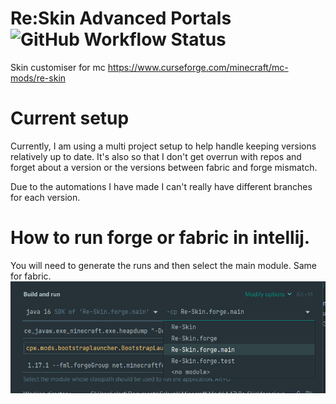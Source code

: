# Re:Skin Advanced Portals ![GitHub Workflow Status](https://github.com/sekwah41/Re-Skin/actions/workflows/gradle.yml/badge.svg?branch=release-forge-1.16)
Skin customiser for mc https://www.curseforge.com/minecraft/mc-mods/re-skin

# Current setup
Currently, I am using a multi project setup to help handle keeping versions relatively up to date.
It's also so that I don't get overrun with repos and forget about a version or the versions between fabric and forge mismatch.

Due to the automations I have made I can't really have different branches for each version.

# How to run forge or fabric in intellij.
You will need to generate the runs and then select the main module. Same for fabric.
![img.png](.github/images/intellij.png)

